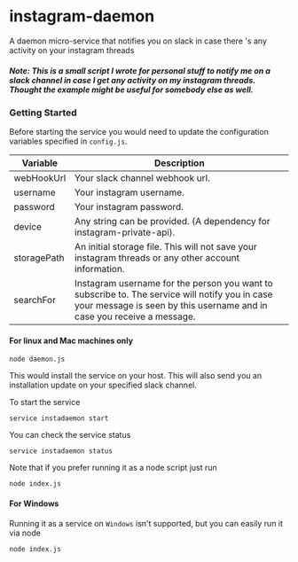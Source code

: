# instagram-daemon
A daemon micro-service that notifies you on slack in case there 's any activity on your instagram threads

##### Note: This is a small script I wrote for personal stuff to notify me on a slack channel in case I get any activity on my instagram threads. Thought the example might be useful for somebody else as well.

### Getting Started
Before starting the service you would need to update the configuration variables specified in `config.js`.

| **Variable** | **Description** |
|----------|-------|
|  webHookUrl  |   Your slack channel webhook url.    |
|  username |  Your instagram username. |
|  password | Your instagram password. |
|  device |  Any string can be provided. (A dependency for instagram-private-api). |
| storagePath | An initial storage file. This will not save your instagram threads or any other account information. |
| searchFor | Instagram username for the person you want to subscribe to. The service will notify you in case your message is seen by this username and in case you receive a message. |

#### For linux and Mac machines only

```
node daemon.js
```

This would install the service on your host. This will also send you an installation update on your specified slack channel.

To start the service

```
service instadaemon start
```

You can check the service status

```
service instadaemon status
```

Note that if you prefer running it as a node script just run

```
node index.js
```

#### For Windows
Running it as a service on `Windows` isn't supported, but you can easily run it via node

```
node index.js
```
